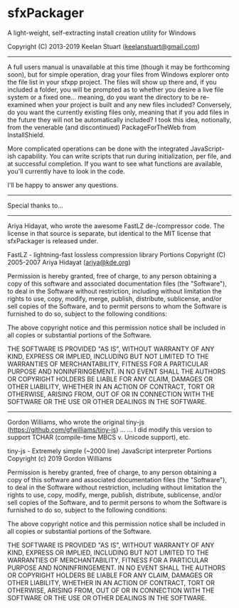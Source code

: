 # sfxPackager
A light-weight, self-extracting install creation utility for Windows

Copyright (C) 2013-2019 Keelan Stuart (keelanstuart@gmail.com)

--------------------------
A full users manual is unavailable at this time (though it may be forthcoming soon), but for simple operation,
drag your files from Windows explorer onto the file list in your sfxpp project. The files will show up there and, 
if you included a folder, you will be prompted as to whether you desire a live file system or a fixed one... 
meaning, do you want the directory to be re-examined when your project is built and any new files included?
Conversely, do you want the currently existing files only, meaning that if you add files in the future they will 
not be automatically included? I took this idea, notionally, from the venerable (and discontinued)
PackageForTheWeb from InstallShield.

More complicated operations can be done with the integrated JavaScript-ish capability. You can write scripts
that run during initialization, per file, and at successful completion. If you want to see what functions are available,
you'll currently have to look in the code.

I'll be happy to answer any questions.

--------------------------
Special thanks to...

***

Ariya Hidayat, who wrote the awesome FastLZ de-/compressor code. The license in that source is separate, but identical to the MIT license that sfxPackager is released under.

FastLZ - lightning-fast lossless compression library
Portions Copyright (C) 2005-2007 Ariya Hidayat (ariya@kde.org)

Permission is hereby granted, free of charge, to any person obtaining a copy
of this software and associated documentation files (the "Software"), to deal
in the Software without restriction, including without limitation the rights
to use, copy, modify, merge, publish, distribute, sublicense, and/or sell
copies of the Software, and to permit persons to whom the Software is
furnished to do so, subject to the following conditions:

The above copyright notice and this permission notice shall be included in
all copies or substantial portions of the Software.

THE SOFTWARE IS PROVIDED "AS IS", WITHOUT WARRANTY OF ANY KIND, EXPRESS OR
IMPLIED, INCLUDING BUT NOT LIMITED TO THE WARRANTIES OF MERCHANTABILITY,
FITNESS FOR A PARTICULAR PURPOSE AND NONINFRINGEMENT. IN NO EVENT SHALL THE
AUTHORS OR COPYRIGHT HOLDERS BE LIABLE FOR ANY CLAIM, DAMAGES OR OTHER
LIABILITY, WHETHER IN AN ACTION OF CONTRACT, TORT OR OTHERWISE, ARISING FROM,
OUT OF OR IN CONNECTION WITH THE SOFTWARE OR THE USE OR OTHER DEALINGS IN
THE SOFTWARE.

***

Gordon Williams, who wrote the original tiny-js (https://github.com/gfwilliams/tiny-js) ...
... I did modify this version to support TCHAR (compile-time MBCS v. Unicode support), etc.

tiny-js - Extremely simple (~2000 line) JavaScript interpreter
Portions Copyright (c) 2019 Gordon Williams

Permission is hereby granted, free of charge, to any person obtaining a copy
of this software and associated documentation files (the "Software"), to deal
in the Software without restriction, including without limitation the rights
to use, copy, modify, merge, publish, distribute, sublicense, and/or sell
copies of the Software, and to permit persons to whom the Software is
furnished to do so, subject to the following conditions:

The above copyright notice and this permission notice shall be included in all
copies or substantial portions of the Software.

THE SOFTWARE IS PROVIDED "AS IS", WITHOUT WARRANTY OF ANY KIND, EXPRESS OR
IMPLIED, INCLUDING BUT NOT LIMITED TO THE WARRANTIES OF MERCHANTABILITY,
FITNESS FOR A PARTICULAR PURPOSE AND NONINFRINGEMENT. IN NO EVENT SHALL THE
AUTHORS OR COPYRIGHT HOLDERS BE LIABLE FOR ANY CLAIM, DAMAGES OR OTHER
LIABILITY, WHETHER IN AN ACTION OF CONTRACT, TORT OR OTHERWISE, ARISING FROM,
OUT OF OR IN CONNECTION WITH THE SOFTWARE OR THE USE OR OTHER DEALINGS IN THE
SOFTWARE.